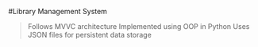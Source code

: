 #Library Management System
>Follows MVVC architecture
>Implemented using OOP in Python
>Uses JSON files for persistent data storage
